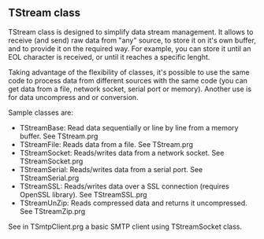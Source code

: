 ## TStream class

TStream class is designed to simplify data stream management.
It allows to receive (and send) raw data from "any" source, to store it on it's own buffer, and to provide it on the required way.
For example, you can store it until an EOL character is received, or until it reaches a specific lenght.

Taking advantage of the flexibility of classes, it's possible to use the same code to process data from different sources with the same code (you can get data from a file, network socket, serial port or memory).
Another use is for data uncompress and or conversion.

Sample classes are:

* TStreamBase:   Read data sequentially or line by line from a memory buffer. See TStream.prg
* TStreamFile:   Reads data from a file. See TStream.prg
* TStreamSocket: Reads/writes data from a network socket. See TStreamSocket.prg
* TStreamSerial: Reads/writes data from a serial port. See TStreamSerial.prg
* TStreamSSL:    Reads/writes data over a SSL connection (requires OpenSSL library). See TStreamSSL.prg
* TStreamUnZip:  Reads compressed data and returns it uncompressed. See TStreamZip.prg

See in TSmtpClient.prg a basic SMTP client using TStreamSocket class.
